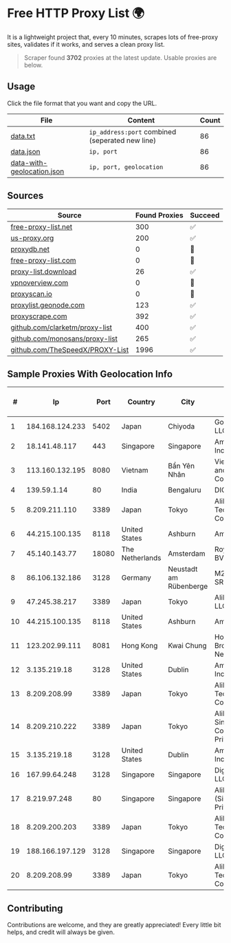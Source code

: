 
# Free HTTP Proxy List 🌍

It is a lightweight project that, every 10 minutes, scrapes lots of free-proxy sites, validates if it works, and serves a clean proxy list.


> Scraper found **3702** proxies at the latest update. Usable proxies are below.

## Usage

Click the file format that you want and copy the URL.


|File|Content|Count|
|----|-------|-----|
|[data.txt](https://raw.githubusercontent.com/themiralay/Proxy-List-World/master/data.txt)|`ip_address:port` combined (seperated new line)|86|
|[data.json](https://raw.githubusercontent.com/themiralay/Proxy-List-World/master/data.json)|`ip, port`|86|
|[data-with-geolocation.json](https://raw.githubusercontent.com/themiralay/Proxy-List-World/master/data-with-geolocation.json)|`ip, port, geolocation`|86|

## Sources

|Source|Found Proxies|Succeed|
|------|-------------|-------|
|[free-proxy-list.net](https://free-proxy-list.net)|300|✅|
|[us-proxy.org](https://www.us-proxy.org)|200|✅|
|[proxydb.net](http://proxydb.net)|0|🚫|
|[free-proxy-list.com](https://free-proxy-list.com/?page=&port=&type%5B%5D=http&type%5B%5D=https&up_time=0&search=Search)|0|🚫|
|[proxy-list.download](https://www.proxy-list.download/HTTP)|26|✅|
|[vpnoverview.com](https://vpnoverview.com/privacy/anonymous-browsing/free-proxy-servers)|0|🚫|
|[proxyscan.io](https://www.proxyscan.io)|0|🚫|
|[proxylist.geonode.com](https://proxylist.geonode.com/api/proxy-list?limit=300&page=1&sort_by=lastChecked&sort_type=desc&protocols=http,https)|123|✅|
|[proxyscrape.com](https://api.proxyscrape.com/v2/?request=displayproxies&protocol=http&timeout=10000&country=all&ssl=all&anonymity=all)|392|✅|
|[github.com/clarketm/proxy-list](https://raw.githubusercontent.com/clarketm/proxy-list/master/proxy-list-raw.txt)|400|✅|
|[github.com/monosans/proxy-list](https://raw.githubusercontent.com/monosans/proxy-list/main/proxies/http.txt)|265|✅|
|[github.com/TheSpeedX/PROXY-List](https://raw.githubusercontent.com/TheSpeedX/PROXY-List/master/http.txt)|1996|✅|


## Sample Proxies With Geolocation Info

|#|Ip|Port|Country|City|Internet Service Provider|
|-|--|----|-------|----|-------------------------|
|1|184.168.124.233|5402|Japan|Chiyoda|GoDaddy.com, LLC|
|2|18.141.48.117|443|Singapore|Singapore|Amazon.com, Inc.|
|3|113.160.132.195|8080|Vietnam|Bẩn Yên Nhân|VietNam Post and Telecom Corporation|
|4|139.59.1.14|80|India|Bengaluru|DIGITALOCEAN|
|5|8.209.211.110|3389|Japan|Tokyo|Alibaba (US) Technology Co., Ltd.|
|6|44.215.100.135|8118|United States|Ashburn|Amazon.com|
|7|45.140.143.77|18080|The Netherlands|Amsterdam|RoyaleHosting BV|
|8|86.106.132.186|3128|Germany|Neustadt am Rübenberge|M247 Europe SRL|
|9|47.245.38.217|3389|Japan|Tokyo|Alibaba Cloud LLC|
|10|44.215.100.135|8118|United States|Ashburn|Amazon.com|
|11|123.202.99.111|8081|Hong Kong|Kwai Chung|Hong Kong Broadband Network Ltd|
|12|3.135.219.18|3128|United States|Dublin|Amazon.com, Inc.|
|13|8.209.208.99|3389|Japan|Tokyo|Alibaba (US) Technology Co., Ltd.|
|14|8.209.210.222|3389|Japan|Tokyo|Alibaba.com Singapore E-Commerce Private Limited|
|15|3.135.219.18|3128|United States|Dublin|Amazon.com, Inc.|
|16|167.99.64.248|3128|Singapore|Singapore|DigitalOcean, LLC|
|17|8.219.97.248|80|Singapore|Singapore|Alibaba Cloud (Singapore) Private Limited|
|18|8.209.200.203|3389|Japan|Tokyo|Alibaba (US) Technology Co., Ltd.|
|19|188.166.197.129|3128|Singapore|Singapore|DigitalOcean, LLC|
|20|8.209.208.99|3389|Japan|Tokyo|Alibaba (US) Technology Co., Ltd.|



## Contributing

Contributions are welcome, and they are greatly appreciated! Every
little bit helps, and credit will always be given.

